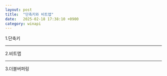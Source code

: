 ```yaml
---
layout: post
title:  "단축키와 비트앱"
date:   2025-02-18 17:38:10 +0900
category: winapi
---
```

1.단축키---2.비트맵---3.더블버퍼링